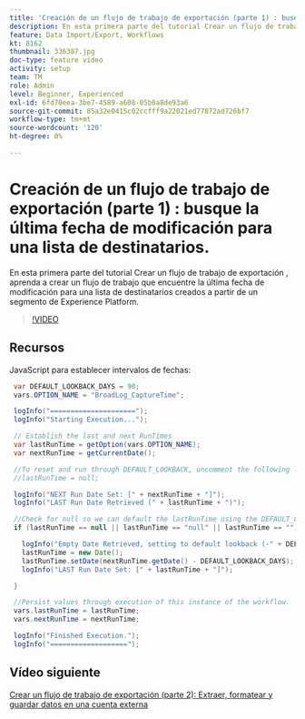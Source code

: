 ```yaml
---
title: 'Creación de un flujo de trabajo de exportación (parte 1) : busque la última fecha de modificación para una lista de destinatarios.'
description: En esta primera parte del tutorial Crear un flujo de trabajo de exportación , aprenda a crear un flujo de trabajo que encuentre la última fecha de modificación para una lista de destinatarios creados a partir de un segmento de Experience Platform.
feature: Data Import/Export, Workflows
kt: 8162
thumbnail: 336387.jpg
doc-type: feature video
activity: setup
team: TM
role: Admin
level: Beginner, Experienced
exl-id: 6fd70eea-3be7-4589-a608-05b0a8de93a6
source-git-commit: 85a32e0415c02ccfff9a22021ed77872ad726bf7
workflow-type: tm+mt
source-wordcount: '120'
ht-degree: 0%

---
```


# Creación de un flujo de trabajo de exportación (parte 1) : busque la última fecha de modificación para una lista de destinatarios.

En esta primera parte del tutorial Crear un flujo de trabajo de exportación , aprenda a crear un flujo de trabajo que encuentre la última fecha de modificación para una lista de destinatarios creados a partir de un segmento de Experience Platform.

>[!VIDEO](https://video.tv.adobe.com/v/336387?quality=12)

## Recursos

JavaScript para establecer intervalos de fechas:

```java
 var DEFAULT_LOOKBACK_DAYS = 90;
 vars.OPTION_NAME = "BroadLog_CaptureTime";

 logInfo("=====================");
 logInfo("Starting Execution...");

 // Establish the last and next RunTimes
 var lastRunTime = getOption(vars.OPTION_NAME);
 var nextRunTime = getCurrentDate();

 //To reset and run through DEFAULT_LOOKBACK, uncomment the following line.
 //lastRunTime = null;

 logInfo("NEXT Run Date Set: [" + nextRunTime + "]");
 logInfo("LAST Run Date Retrieved (" + lastRunTime + ")");

 //Check for null so we can default the lastRunTime using the DEFAULT_LOOKBACK 
 if (lastRunTime == null || lastRunTime == "null" || lastRunTime == "") {

   logInfo("Empty Date Retrieved, setting to default lookback (-" + DEFAULT_LOOKBACK_DAYS + " days)");
   lastRunTime = new Date();
   lastRunTime.setDate(nextRunTime.getDate() - DEFAULT_LOOKBACK_DAYS);
   logInfo("LAST Run Date Set: [" + lastRunTime + "]");

 } 

 //Persist values through execution of this instance of the workflow.
 vars.lastRunTime = lastRunTime;
 vars.nextRunTime = nextRunTime;

 logInfo("Finished Execution.");
 logInfo("===================");
```

## Vídeo siguiente

[Crear un flujo de trabajo de exportación (parte 2): Extraer, formatear y guardar datos en una cuenta externa](extract-format-save-data-to-external-account.md)
